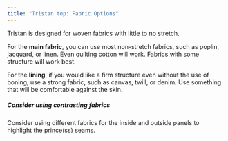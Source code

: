 ```yaml
---
title: "Tristan top: Fabric Options"
---
```


Tristan is designed for woven fabrics with little to no stretch.

For the **main fabric**, you can use most non-stretch fabrics, such as poplin, jacquard, or linen. Even quilting cotton will work. Fabrics with some structure will work best.

For the **lining**, if you would like a firm structure even without the use of boning, use a strong fabric, such as canvas, twill, or denim. Use something that will be comfortable against the skin.

<Tip>

##### Consider using contrasting fabrics

Consider using different fabrics for the inside and outside panels to highlight the prince(ss) seams.

</Tip>
